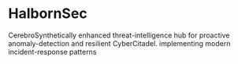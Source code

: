 # HalbornSec
CerebroSynthetically enhanced threat-intelligence hub for proactive anomaly-detection and resilient CyberCitadel. implementing modern incident-response patterns
